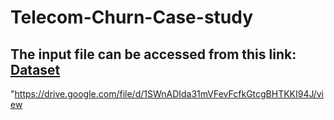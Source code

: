 # Telecom-Churn-Case-study

## The input file can be accessed from this link: [Dataset]("https://drive.google.com/file/d/1SWnADIda31mVFevFcfkGtcgBHTKKI94J/view")
"https://drive.google.com/file/d/1SWnADIda31mVFevFcfkGtcgBHTKKI94J/view
